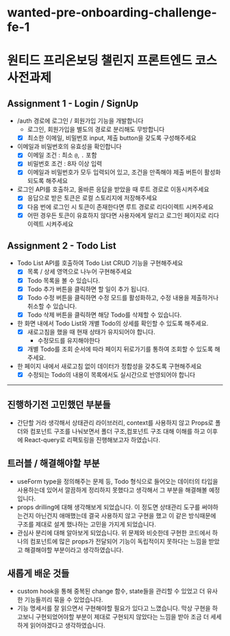 # wanted-pre-onboarding-challenge-fe-1

# 원티드 프리온보딩 챌린지 프론트엔드 코스 사전과제

## Assignment 1 - Login / SignUp

- /auth 경로에 로그인 / 회원가입 기능을 개발합니다
  - 로그인, 회원가입을 별도의 경로로 분리해도 무방합니다
  - [x] 최소한 이메일, 비밀번호 input, 제출 button을 갖도록 구성해주세요
- 이메일과 비밀번호의 유효성을 확인합니다
  - [x] 이메일 조건 : 최소 `@`, `.` 포함
  - [x] 비밀번호 조건 : 8자 이상 입력
  - [x] 이메일과 비밀번호가 모두 입력되어 있고, 조건을 만족해야 제출 버튼이 활성화 되도록 해주세요
- 로그인 API를 호출하고, 올바른 응답을 받았을 때 루트 경로로 이동시켜주세요
  - [x] 응답으로 받은 토큰은 로컬 스토리지에 저장해주세요
  - [x] 다음 번에 로그인 시 토큰이 존재한다면 루트 경로로 리다이렉트 시켜주세요
  - [x] 어떤 경우든 토큰이 유효하지 않다면 사용자에게 알리고 로그인 페이지로 리다이렉트 시켜주세요

## Assignment 2 - Todo List

- Todo List API를 호출하여 Todo List CRUD 기능을 구현해주세요
  - [x] 목록 / 상세 영역으로 나누어 구현해주세요
  - [x] Todo 목록을 볼 수 있습니다.
  - [x] Todo 추가 버튼을 클릭하면 할 일이 추가 됩니다.
  - [x] Todo 수정 버튼을 클릭하면 수정 모드를 활성화하고, 수정 내용을 제출하거나 취소할 수 있습니다.
  - [x] Todo 삭제 버튼을 클릭하면 해당 Todo를 삭제할 수 있습니다.
- 한 화면 내에서 Todo List와 개별 Todo의 상세를 확인할 수 있도록 해주세요.
  - [x] 새로고침을 했을 때 현재 상태가 유지되어야 합니다.
    - 수정모드를 유지해야한다
  - [x] 개별 Todo를 조회 순서에 따라 페이지 뒤로가기를 통하여 조회할 수 있도록 해주세요.
- 한 페이지 내에서 새로고침 없이 데이터가 정합성을 갖추도록 구현해주세요
  - [x] 수정되는 Todo의 내용이 목록에서도 실시간으로 반영되어야 합니다

<hr/>

## 진행하기전 고민했던 부분들

- 간단할 거라 생각해서 상태관리 라이브러리, context를 사용하지 않고 Props로 폴더와 컴포넌트 구조를 나눠보면서 폴더 구조,컴포넌트 구조 대해 이해를 하고 이후에 React-query로 리팩토링을 진행해보고자 하였습니다.

## 트러블 / 해결해야할 부분

- useForm type을 정의해주는 문제 등, Todo 형식으로 들어오는 데이터의 타입을 사용하는데 있어서 깔끔하게 정리하지 못했다고 생각해서 그 부분을 해결해볼 예정입니다.
- props drilling에 대해 생각해보게 되었습니다. 이 정도면 상태관리 도구를 써야하는건지 아닌건지 애매했는데 결국 사용하지 않고 구현을 했고 이 같은 방식때문에 구조를 제대로 설계 했나하는 고민을 가지게 되었습니다.
- 관심사 분리에 대해 알아보게 되었습니다. 위 문제와 비슷한데 구현한 코드에서 하나의 컴포넌트에 많은 props가 전달되어 기능이 독립적이지 못하다는 느낌을 받았고 해결해야할 부분이라고 생각하였습니다.

## 새롭게 배운 것들

- custom hook을 통해 중복된 change 함수, state들을 관리할 수 있었고 더 유사한 기능들끼리 묶을 수 있었습니다.
- 기능 명세서를 잘 읽으면서 구현해야할 필요가 있다고 느꼈습니다. 막상 구현을 하고보니 구현되었어야할 부분이 제대로 구현되지 않았다는 느낌을 받아 조금 더 세세하게 읽어야겠다고 생각하였습니다.
